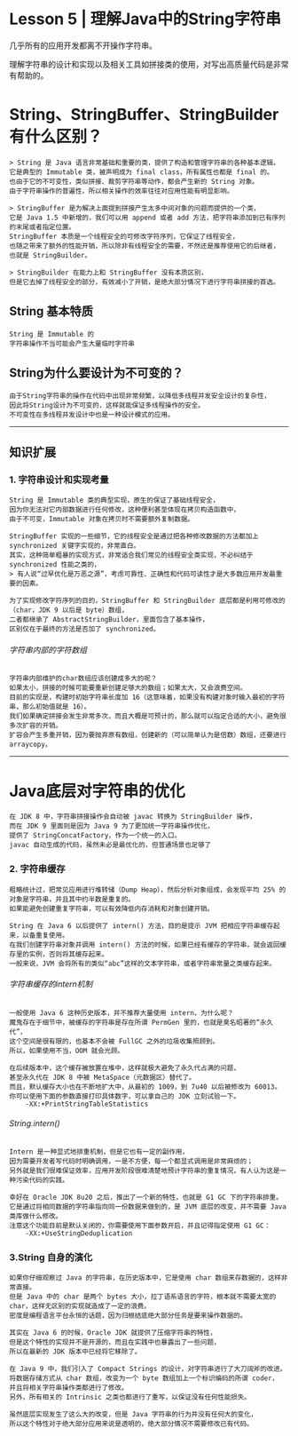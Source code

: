 # Lesson 5 | 理解Java中的String字符串 

几乎所有的应用开发都离不开操作字符串。

理解字符串的设计和实现以及相关工具如拼接类的使用，对写出高质量代码是非常有帮助的。


# String、StringBuffer、StringBuilder有什么区别？

	> String 是 Java 语言非常基础和重要的类，提供了构造和管理字符串的各种基本逻辑。
	它是典型的 Immutable 类，被声明成为 final class，所有属性也都是 final 的。
	也由于它的不可变性，类似拼接、裁剪字符串等动作，都会产生新的 String 对象。
	由于字符串操作的普遍性，所以相关操作的效率往往对应用性能有明显影响。

	> StringBuffer 是为解决上面提到拼接产生太多中间对象的问题而提供的一个类，
	它是 Java 1.5 中新增的，我们可以用 append 或者 add 方法，把字符串添加到已有序列的末尾或者指定位置。
	StringBuffer 本质是一个线程安全的可修改字符序列，它保证了线程安全，
	也随之带来了额外的性能开销，所以除非有线程安全的需要，不然还是推荐使用它的后继者，
	也就是 StringBuilder。	

	> StringBuilder 在能力上和 StringBuffer 没有本质区别，
	但是它去掉了线程安全的部分，有效减小了开销，是绝大部分情况下进行字符串拼接的首选。

## String 基本特质 
	String 是 Immutable 的
	字符串操作不当可能会产生大量临时字符串

## String为什么要设计为不可变的？
	由于String字符串的操作在代码中出现非常频繁，以降低多线程并发安全设计的复杂性，
	因此将String设计为不可变的，这样就能保证多线程操作的安全。
	不可变性在多线程并发设计中也是一种设计模式的应用。

-------
## 知识扩展

### 1. 字符串设计和实现考量
	String 是 Immutable 类的典型实现，原生的保证了基础线程安全，
	因为你无法对它内部数据进行任何修改，这种便利甚至体现在拷贝构造函数中，
	由于不可变，Immutable 对象在拷贝时不需要额外复制数据。

	StringBuffer 实现的一些细节，它的线程安全是通过把各种修改数据的方法都加上 synchronized 关键字实现的，非常直白。
	其实，这种简单粗暴的实现方式，非常适合我们常见的线程安全类实现，不必纠结于 synchronized 性能之类的，
	> 有人说“过早优化是万恶之源”，考虑可靠性、正确性和代码可读性才是大多数应用开发最重要的因素。
	
	为了实现修改字符序列的目的，StringBuffer 和 StringBuilder 底层都是利用可修改的（char，JDK 9 以后是 byte）数组，
	二者都继承了 AbstractStringBuilder，里面包含了基本操作，
	区别仅在于最终的方法是否加了 synchronized。


###### 字符串内部的字符数组
	字符串内部维护的char数组应该创建成多大的呢？
	如果太小，拼接的时候可能要重新创建足够大的数组；如果太大，又会浪费空间。
	目前的实现是，构建时初始字符串长度加 16（这意味着，如果没有构建对象时输入最初的字符串，那么初始值就是 16）。
	我们如果确定拼接会发生非常多次，而且大概是可预计的，那么就可以指定合适的大小，避免很多次扩容的开销。
	扩容会产生多重开销，因为要抛弃原有数组，创建新的（可以简单认为是倍数）数组，还要进行 arraycopy。

---
# Java底层对字符串的优化
	在 JDK 8 中，字符串拼接操作会自动被 javac 转换为 StringBuilder 操作，
	而在 JDK 9 里面则是因为 Java 9 为了更加统一字符串操作优化，
	提供了 StringConcatFactory，作为一个统一的入口。
	javac 自动生成的代码，虽然未必是最优化的，但普通场景也足够了

### 2. 字符串缓存
	粗略统计过，把常见应用进行堆转储（Dump Heap），然后分析对象组成，会发现平均 25% 的对象是字符串，并且其中约半数是重复的。
	如果能避免创建重复字符串，可以有效降低内存消耗和对象创建开销。

	String 在 Java 6 以后提供了 intern() 方法，目的是提示 JVM 把相应字符串缓存起来，以备重复使用。
	在我们创建字符串对象并调用 intern() 方法的时候，如果已经有缓存的字符串，就会返回缓存里的实例，否则将其缓存起来。
	一般来说，JVM 会将所有的类似“abc”这样的文本字符串，或者字符串常量之类缓存起来。
	
###### 字符串缓存的intern机制
	一般使用 Java 6 这种历史版本，并不推荐大量使用 intern，为什么呢？
	魔鬼存在于细节中，被缓存的字符串是存在所谓 PermGen 里的，也就是臭名昭著的“永久代”，
	这个空间是很有限的，也基本不会被 FullGC 之外的垃圾收集照顾到。
	所以，如果使用不当，OOM 就会光顾。
	
	在后续版本中，这个缓存被放置在堆中，这样就极大避免了永久代占满的问题，
	甚至永久代在 JDK 8 中被 MetaSpace（元数据区）替代了。
	而且，默认缓存大小也在不断地扩大中，从最初的 1009，到 7u40 以后被修改为 60013。
	你可以使用下面的参数直接打印具体数字，可以拿自己的 JDK 立刻试验一下。
		-XX:+PrintStringTableStatistics

###### String.intern()
	Intern 是一种显式地排重机制，但是它也有一定的副作用，
	因为需要开发者写代码时明确调用，一是不方便，每一个都显式调用是非常麻烦的；
	另外就是我们很难保证效率，应用开发阶段很难清楚地预计字符串的重复情况，有人认为这是一种污染代码的实践。

	幸好在 Oracle JDK 8u20 之后，推出了一个新的特性，也就是 G1 GC 下的字符串排重。
	它是通过将相同数据的字符串指向同一份数据来做到的，是 JVM 底层的改变，并不需要 Java 类库做什么修改。
	注意这个功能目前是默认关闭的，你需要使用下面参数开启，并且记得指定使用 G1 GC：
		-XX:+UseStringDeduplication



### 3.String 自身的演化
	如果你仔细观察过 Java 的字符串，在历史版本中，它是使用 char 数组来存数据的，这样非常直接。
	但是 Java 中的 char 是两个 bytes 大小，拉丁语系语言的字符，根本就不需要太宽的 char，这样无区别的实现就造成了一定的浪费。
	密度是编程语言平台永恒的话题，因为归根结底绝大部分任务是要来操作数据的。

	其实在 Java 6 的时候，Oracle JDK 就提供了压缩字符串的特性，
	但是这个特性的实现并不是开源的，而且在实践中也暴露出了一些问题，
	所以在最新的 JDK 版本中已经将它移除了。

	在 Java 9 中，我们引入了 Compact Strings 的设计，对字符串进行了大刀阔斧的改进。
	将数据存储方式从 char 数组，改变为一个 byte 数组加上一个标识编码的所谓 coder，
	并且将相关字符串操作类都进行了修改。
	另外，所有相关的 Intrinsic 之类也都进行了重写，以保证没有任何性能损失。

	虽然底层实现发生了这么大的改变，但是 Java 字符串的行为并没有任何大的变化，
	所以这个特性对于绝大部分应用来说是透明的，绝大部分情况不需要修改已有代码。

	





    
